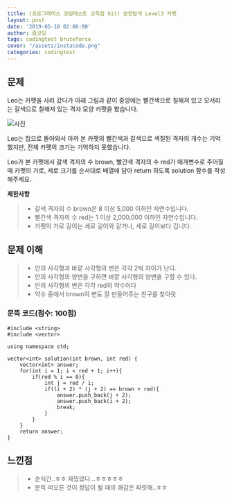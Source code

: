```yaml
---
title: (프로그래머스 코딩테스트 고득점 kit) 완전탐색 Level3 카펫
layout: post
date: '2019-05-10 02:00:00'
author: 줌코딩
tags: codingtest bruteforce
cover: "/assets/instacode.png"
categories: codingtest
---
```

## 문제

Leo는 카펫을 사러 갔다가 아래 그림과 같이 중앙에는 빨간색으로 칠해져 있고 모서리는 갈색으로 칠해져 있는 격자 모양 카펫을 봤습니다.

![사진](https://raw.githubusercontent.com/zoomKoding/zoomKoding.github.io/source/assets/_posts/brute-1.png)

Leo는 집으로 돌아와서 아까 본 카펫의 빨간색과 갈색으로 색칠된 격자의 개수는 기억했지만, 전체 카펫의 크기는 기억하지 못했습니다.

Leo가 본 카펫에서 갈색 격자의 수 brown, 빨간색 격자의 수 red가 매개변수로 주어질 때 카펫의 가로, 세로 크기를 순서대로 배열에 담아 return 하도록 solution 함수를 작성해주세요.

**제한사항**
>* 갈색 격자의 수 brown은 8 이상 5,000 이하인 자연수입니다.
>* 빨간색 격자의 수 red는 1 이상 2,000,000 이하인 자연수입니다.
>* 카펫의 가로 길이는 세로 길이와 같거나, 세로 길이보다 깁니다.

## 문제 이해

>* 안의 사각형과 바깥 사각형의 변은 각각 2씩 차이가 난다.
>* 안의 사각형의 양변을 구하면 바깥 사각형의 양변을 구할 수 있다.
>* 안의 사각형의 변은 각각 red의 약수이다
>* 약수 중에서 brown의 변도 잘 만들어주는 친구를 찾아랏

### 문뜩 코드(점수: 100점)

    #include <string>
    #include <vector>

    using namespace std;

    vector<int> solution(int brown, int red) {
        vector<int> answer;
        for(int i = 1; i < red + 1; i++){
            if(red % i == 0){
                int j = red / i;
                if((i + 2) * (j + 2) == brown + red){
                    answer.push_back(j + 2);
                    answer.push_back(i + 2);
                    break;
                }
            }
        }
        return answer;
    }
    
## 느낀점

>* 순식간..ㅎㅎ 재밌었다...ㅎㅎㅎㅎㅎ
>* 문뜩 떠오른 것이 정답이 될 때의 쾌감은 짜릿해..ㅎㅎ
